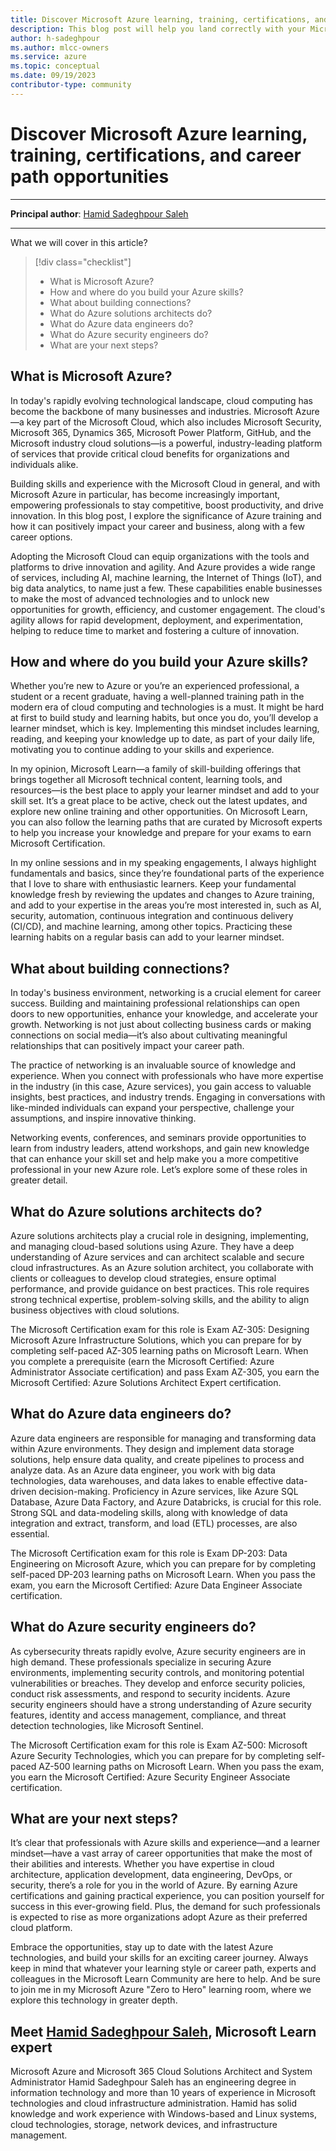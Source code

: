 ```yaml
---
title: Discover Microsoft Azure learning, training, certifications, and career path opportunities
description: This blog post will help you land correctly with your Microsoft Azure Certification learning and Career path 
author: h-sadeghpour
ms.author: mlcc-owners
ms.service: azure
ms.topic: conceptual
ms.date: 09/19/2023
contributor-type: community
---
```


# Discover Microsoft Azure learning, training, certifications, and career path opportunities

---

**Principal author**: [Hamid Sadeghpour Saleh](/users/hamidsadeghpoursaleh/)

---

What we will cover in this article?

> [!div class="checklist"]
> * What is Microsoft Azure?
> * How and where do you build your Azure skills?
> * What about building connections?
> * What do Azure solutions architects do?
> * What do Azure data engineers do?
> * What do Azure security engineers do?
> * What are your next steps?


## What is Microsoft Azure?

In today's rapidly evolving technological landscape, cloud computing has become the backbone of many businesses and industries. Microsoft Azure—a key part of the Microsoft Cloud, which also includes Microsoft Security, Microsoft 365, Dynamics 365, Microsoft Power Platform, GitHub, and the Microsoft industry cloud solutions—is a powerful, industry-leading platform of services that provide critical cloud benefits for organizations and individuals alike. 


Building skills and experience with the Microsoft Cloud in general, and with Microsoft Azure in particular, has become increasingly important, empowering professionals to stay competitive, boost productivity, and drive innovation. In this blog post, I explore the significance of Azure training and how it can positively impact your career and business, along with a few career options.


Adopting the Microsoft Cloud can equip organizations with the tools and platforms to drive innovation and agility. And Azure provides a wide range of services, including AI, machine learning, the Internet of Things (IoT), and big data analytics, to name just a few. These capabilities enable businesses to make the most of advanced technologies and to unlock new opportunities for growth, efficiency, and customer engagement. The cloud's agility allows for rapid development, deployment, and experimentation, helping to reduce time to market and fostering a culture of innovation.

 

## How and where do you build your Azure skills?

Whether you’re new to Azure or you’re an experienced professional, a student or a recent graduate, having a well-planned training path in the modern era of cloud computing and technologies is a must. It might be hard at first to build study and learning habits, but once you do, you’ll develop a learner mindset, which is key. Implementing this mindset includes learning, reading, and keeping your knowledge up to date, as part of your daily life, motivating you to continue adding to your skills and experience.

 

In my opinion, Microsoft Learn—a family of skill-building offerings that brings together all Microsoft technical content, learning tools, and resources—is the best place to apply your learner mindset and add to your skill set. It’s a great place to be active, check out the latest updates, and explore new online training and other opportunities. On Microsoft Learn, you can also follow the learning paths that are curated by Microsoft experts to help you increase your knowledge and prepare for your exams to earn Microsoft Certification.

 

In my online sessions and in my speaking engagements, I always highlight fundamentals and basics, since they’re foundational parts of the experience that I love to share with enthusiastic learners. Keep your fundamental knowledge fresh by reviewing the updates and changes to Azure training, and add to your expertise in the areas you’re most interested in, such as AI, security, automation, continuous integration and continuous delivery (CI/CD), and machine learning, among other topics. Practicing these learning habits on a regular basis can add to your learner mindset.

 

## What about building connections?

In today's business environment, networking is a crucial element for career success. Building and maintaining professional relationships can open doors to new opportunities, enhance your knowledge, and accelerate your growth. Networking is not just about collecting business cards or making connections on social media—it’s also about cultivating meaningful relationships that can positively impact your career path.

 

The practice of networking is an invaluable source of knowledge and experience. When you connect with professionals who have more expertise in the industry (in this case, Azure services), you gain access to valuable insights, best practices, and industry trends. Engaging in conversations with like-minded individuals can expand your perspective, challenge your assumptions, and inspire innovative thinking.

Networking events, conferences, and seminars provide opportunities to learn from industry leaders, attend workshops, and gain new knowledge that can enhance your skill set and help make you a more competitive professional in your new Azure role. Let’s explore some of these roles in greater detail.

 

## What do Azure solutions architects do?

Azure solutions architects play a crucial role in designing, implementing, and managing cloud-based solutions using Azure. They have a deep understanding of Azure services and can architect scalable and secure cloud infrastructures. As an Azure solution architect, you collaborate with clients or colleagues to develop cloud strategies, ensure optimal performance, and provide guidance on best practices. This role requires strong technical expertise, problem-solving skills, and the ability to align business objectives with cloud solutions.

 

The Microsoft Certification exam for this role is Exam AZ-305: Designing Microsoft Azure Infrastructure Solutions, which you can prepare for by completing self-paced AZ-305 learning paths on Microsoft Learn. When you complete a prerequisite (earn the Microsoft Certified: Azure Administrator Associate certification) and pass Exam AZ-305, you earn the Microsoft Certified: Azure Solutions Architect Expert certification.

 

## What do Azure data engineers do?

Azure data engineers are responsible for managing and transforming data within Azure environments. They design and implement data storage solutions, help ensure data quality, and create pipelines to process and analyze data. As an Azure data engineer, you work with big data technologies, data warehouses, and data lakes to enable effective data-driven decision-making. Proficiency in Azure services, like Azure SQL Database, Azure Data Factory, and Azure Databricks, is crucial for this role. Strong SQL and data-modeling skills, along with knowledge of data integration and extract, transform, and load (ETL) processes, are also essential.

 

The Microsoft Certification exam for this role is Exam DP-203: Data Engineering on Microsoft Azure, which you can prepare for by completing self-paced DP-203 learning paths on Microsoft Learn. When you pass the exam, you earn the Microsoft Certified: Azure Data Engineer Associate certification.

 

## What do Azure security engineers do?

As cybersecurity threats rapidly evolve, Azure security engineers are in high demand. These professionals specialize in securing Azure environments, implementing security controls, and monitoring potential vulnerabilities or breaches. They develop and enforce security policies, conduct risk assessments, and respond to security incidents. Azure security engineers should have a strong understanding of Azure security features, identity and access management, compliance, and threat detection technologies, like Microsoft Sentinel.


The Microsoft Certification exam for this role is Exam AZ-500: Microsoft Azure Security Technologies, which you can prepare for by completing self-paced AZ-500 learning paths on Microsoft Learn. When you pass the exam, you earn the Microsoft Certified: Azure Security Engineer Associate certification.

 

## What are your next steps?

It’s clear that professionals with Azure skills and experience—and a learner mindset—have a vast array of career opportunities that make the most of their abilities and interests. Whether you have expertise in cloud architecture, application development, data engineering, DevOps, or security, there’s a role for you in the world of Azure. By earning Azure certifications and gaining practical experience, you can position yourself for success in this ever-growing field. Plus, the demand for such professionals is expected to rise as more organizations adopt Azure as their preferred cloud platform.


Embrace the opportunities, stay up to date with the latest Azure technologies, and build your skills for an exciting career journey. Always keep in mind that whatever your learning style or career path, experts and colleagues in the Microsoft Learn Community are here to help. And be sure to join me in my Microsoft Azure "Zero to Hero" learning room, where we explore this technology in greater depth. 

 

## Meet [Hamid Sadeghpour Saleh](https://www.linkedin.com/in/h-sadeghpour/), Microsoft Learn expert 

Microsoft Azure and Microsoft 365 Cloud Solutions Architect and System Administrator Hamid Sadeghpour Saleh has an engineering degree in information technology and more than 10 years of experience in Microsoft technologies and cloud infrastructure administration. Hamid has solid knowledge and work experience with Windows-based and Linux systems, cloud technologies, storage, network devices, and infrastructure management.

